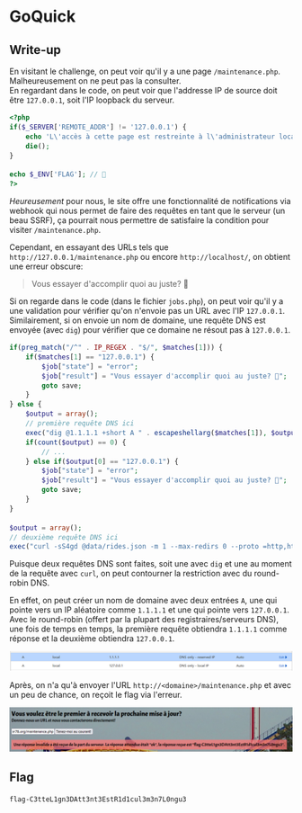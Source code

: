 # GoQuick

## Write-up

En visitant le challenge, on peut voir qu'il y a une page `/maintenance.php`. Malheureusement on ne peut pas la consulter.<br>
En regardant dans le code, on peut voir que l'addresse IP de source doit être `127.0.0.1`, soit l'IP loopback du serveur.

```php
<?php
if($_SERVER['REMOTE_ADDR'] != '127.0.0.1') {
    echo 'L\'accès à cette page est restreinte à l\'administrateur local!';
    die();
}

echo $_ENV['FLAG']; // 👀
?>
```

*Heureusement* pour nous, le site offre une fonctionnalité de notifications via webhook qui nous permet de faire des requêtes en tant que le serveur (un beau SSRF), ça pourrait nous permettre de satisfaire la condition pour visiter `/maintenance.php`.

Cependant, en essayant des URLs tels que `http://127.0.0.1/maintenance.php` ou encore `http://localhost/`, on obtient une erreur obscure:

> Vous essayer d'accomplir quoi au juste? 🤨

Si on regarde dans le code (dans le fichier `jobs.php`), on peut voir qu'il y a une validation pour vérifier qu'on n'envoie pas un URL avec l'IP `127.0.0.1`. Similairement, si on envoie un nom de domaine, une requête DNS est envoyée (avec `dig`) pour vérifier que ce domaine ne résout pas à `127.0.0.1`.

```php
if(preg_match("/^" . IP_REGEX . "$/", $matches[1])) {
    if($matches[1] == "127.0.0.1") {
        $job["state"] = "error";
        $job["result"] = "Vous essayer d'accomplir quoi au juste? 🤨";
        goto save;
    }
} else {
    $output = array();
    // première requête DNS ici
    exec("dig @1.1.1.1 +short A " . escapeshellarg($matches[1]), $output);
    if(count($output) == 0) {
        // ...
    } else if($output[0] == "127.0.0.1") {
        $job["state"] = "error";
        $job["result"] = "Vous essayer d'accomplir quoi au juste? 🤨";
        goto save;
    }
}

$output = array();
// deuxième requête DNS ici
exec("curl -sS4gd @data/rides.json -m 1 --max-redirs 0 --proto =http,https " . escapeshellarg($url), $output);
```

Puisque deux requêtes DNS sont faites, soit une avec `dig` et une au moment de la requête avec `curl`, on peut contourner la restriction avec du round-robin DNS.

En effet, on peut créer un nom de domaine avec deux entrées `A`, une qui pointe vers un IP aléatoire comme `1.1.1.1` et une qui pointe vers `127.0.0.1`. Avec le round-robin (offert par la plupart des registraires/serveurs DNS), une fois de temps en temps, la première requête obtiendra `1.1.1.1` comme réponse et la deuxième obtiendra `127.0.0.1`.

![entrées dns](dns_entries.png)

Après, on n'a qu'à envoyer l'URL `http://<domaine>/maintenance.php` et avec un peu de chance, on reçoit le flag via l'erreur.

![success](success.png)

## Flag
`flag-C3tteL1gn3DAtt3nt3EstR1d1cul3m3n7L0ngu3`